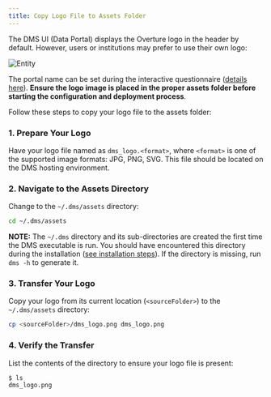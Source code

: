 ```yaml
---
title: Copy Logo File to Assets Folder
---
```


The DMS UI (Data Portal) displays the Overture logo in the header by default. However, users or institutions may prefer to use their own logo:

![Entity](../../../assets/logo-example.png 'Logo Example')

The portal name can be set during the interactive questionnaire ([details here](../../configure-dms#configure-dms-ui)). **Ensure the logo image is placed in the proper assets folder before starting the configuration and deployment process**.

Follow these steps to copy your logo file to the assets folder:

### 1. Prepare Your Logo

Have your logo file named as `dms_logo.<format>`, where `<format>` is one of the supported image formats: JPG, PNG, SVG. This file should be located on the DMS hosting environment.

### 2. Navigate to the Assets Directory

Change to the `~/.dms/assets` directory:

```bash
cd ~/.dms/assets
```

<Warning>**NOTE:** The `~/.dms` directory and its sub-directories are created the first time the DMS executable is run. You should have encountered this directory during the installation ([see installation steps](../../../installation#install-the-dms-executable)). If the directory is missing, run `dms -h` to generate it.</Warning>

### 3. Transfer Your Logo

Copy your logo from its current location (`<sourceFolder>`) to the `~/.dms/assets` directory:

```bash
cp <sourceFolder>/dms_logo.png dms_logo.png 
```

### 4. Verify the Transfer

List the contents of the directory to ensure your logo file is present:

```bash
$ ls
dms_logo.png
```


